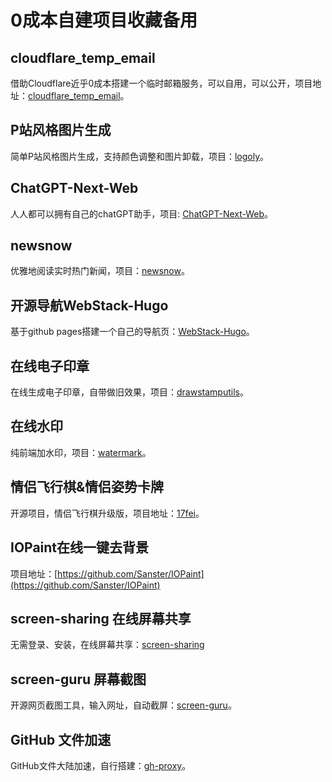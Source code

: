 # 0成本自建项目收藏备用

## cloudflare_temp_email

借助Cloudflare近乎0成本搭建一个临时邮箱服务，可以自用，可以公开，项目地址：[cloudflare_temp_email](https://github.com/dreamhunter2333/cloudflare_temp_email)。

## P站风格图片生成

简单P站风格图片生成，支持颜色调整和图片卸载，项目：[logoly](https://github.com/bestony/logoly)。

## ChatGPT-Next-Web

人人都可以拥有自己的chatGPT助手，项目: [ChatGPT-Next-Web](https://github.com/ChatGPTNextWeb/ChatGPT-Next-Web)。

## newsnow

优雅地阅读实时热门新闻，项目：[newsnow](https://github.com/ourongxing/newsnow)。

## 开源导航WebStack-Hugo

基于github pages搭建一个自己的导航页：[WebStack-Hugo](https://github.com/shenweiyan/WebStack-Hugo)。

## 在线电子印章

在线生成电子印章，自带做旧效果，项目：[drawstamputils](https://github.com/xxss0903/drawstamputils)。

## 在线水印

纯前端加水印，项目：[watermark](https://github.com/dxcweb/watermark)。

## 情侣飞行棋&情侣姿势卡牌

开源项目，情侣飞行棋升级版，项目地址：[17fei](https://love.jiaohuazi.net/)。

## IOPaint在线一键去背景

项目地址：[https://github.com/Sanster/IOPaint](https://github.com/Sanster/IOPaint)


## screen-sharing 在线屏幕共享

无需登录、安装，在线屏幕共享：[screen-sharing](https://github.com/tonghohin/screen-sharing)

## screen-guru 屏幕截图

开源网页截图工具，输入网址，自动截屏：[screen-guru](https://github.com/premieroctet/screen-guru)。

## GitHub 文件加速

GitHub文件大陆加速，自行搭建：[gh-proxy](https://github.com/hunshcn/gh-proxy)。
